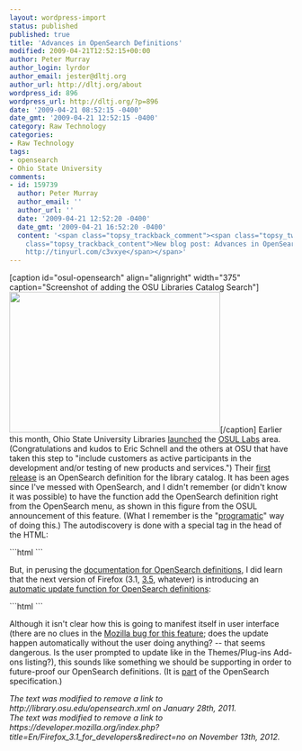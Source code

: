 ```yaml
---
layout: wordpress-import
status: published
published: true
title: 'Advances in OpenSearch Definitions'
modified: 2009-04-21T12:52:15+00:00
author: Peter Murray
author_login: lyrdor
author_email: jester@dltj.org
author_url: http://dltj.org/about
wordpress_id: 896
wordpress_url: http://dltj.org/?p=896
date: '2009-04-21 08:52:15 -0400'
date_gmt: '2009-04-21 12:52:15 -0400'
category: Raw Technology
categories:
- Raw Technology
tags:
- opensearch
- Ohio State University
comments:
- id: 159739
  author: Peter Murray
  author_email: ''
  author_url: ''
  date: '2009-04-21 12:52:20 -0400'
  date_gmt: '2009-04-21 16:52:20 -0400'
  content: '<span class="topsy_trackback_comment"><span class="topsy_twitter_username"><span
    class="topsy_trackback_content">New blog post: Advances in OpenSearch Definitions
    http://tinyurl.com/c3vxye</span></span>'
---
```

<p>[caption id="osul-opensearch" align="alignright" width="375" caption="Screenshot of adding the OSU Libraries Catalog Search"]<img src="http://library.osu.edu/blogs/labs/files/2.JPG" alt="" width="375" height="250" border="0" />[/caption] Earlier this month, Ohio State University Libraries <a href="http://ericschnell.blogspot.com/2009/04/osu-library-labs-concept-to-production.html" title="The Medium is the Message: OSU Library Labs: Concept to Production in 90 Days">launched</a> the <a href="http://library.osu.edu/blogs/labs/" title="Ohio State Library Labs">OSUL Labs</a> area.  (Congratulations and kudos to Eric Schnell and the others at OSU that have taken this step to "include customers as active participants in the development and/or testing of new products and services.") Their <a href="http://library.osu.edu/blogs/labs/2009/04/09/osu-library-labs-browser-search-extension/" title="OSU Library Labs: Browser Search Extension">first release</a> is an <span class="removed_link" title="http://library.osu.edu/opensearch.xml">OpenSearch definition for the library catalog</span>.  It has been ages since I've messed with OpenSearch, and I didn't remember (or didn't know it was possible) to have the function add the OpenSearch definition right from the OpenSearch menu, as shown in this figure from the OSUL announcement of this feature.  (What I remember is the "<a href="https://developer.mozilla.org/en/Adding_search_engines_from_web_pages">programatic</a>" way of doing this.)  The autodiscovery is done with a special
<link> tag in the head of the HTML:</p>
```html
<link rel="search"
  type="application/opensearchdescription+xml"
  href="http://library.osu.edu/opensearch.xml"
  title="Add OSU Libraries Catalog search" />
```
<p>But, in perusing the <a href="https://developer.mozilla.org/en/Creating_OpenSearch_plugins_for_Firefox">documentation for OpenSearch definitions</a>, I did learn that the next version of Firefox (<span class="removed_link" title="https://developer.mozilla.org/index.php?title=En/Firefox_3.1_for_developers&amp;redirect=no">3.1</span>, <a href="https://developer.mozilla.org/en-US/Firefox/Releases/3.5">3.5</a>, whatever) is introducing an <a href="https://developer.mozilla.org/en/Creating_OpenSearch_plugins_for_Firefox#Supporting_automatic_updates_for_OpenSearch_plugins">automatic update function for OpenSearch definitions</a>:</p>
```html
<url type="application/opensearchdescription+xml"
  rel="self"
  template="http://www.foo.com/mysearchdescription.xml"></url>
```
<p>Although it isn't clear how this is going to manifest itself in user interface (there are no clues in the <a href="https://bugzilla.mozilla.org/show_bug.cgi?id=467890">Mozilla bug for this feature</a>; does the update happen automatically without the user doing anything? -- that seems dangerous.  Is the user prompted to update like in the Themes/Plug-ins Add-ons listing?), this sounds like something we should be supporting in order to future-proof our OpenSearch definitions.  (It is <a href="http://www.opensearch.org/Specifications/OpenSearch/1.1#The_.22Url.22_element" title="Specifications/OpenSearch/1.1/Draft 4 - OpenSearch">part</a> of the OpenSearch specification.)</p>
<p style="padding:0;margin:0;font-style:italic;" class="removed_link">The text was modified to remove a link to http://library.osu.edu/opensearch.xml on January 28th, 2011.</p>
<p style="padding:0;margin:0;font-style:italic;" class="removed_link">The text was modified to remove a link to https://developer.mozilla.org/index.php?title=En/Firefox_3.1_for_developers&redirect=no on November 13th, 2012.</p>
